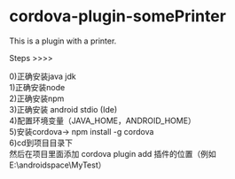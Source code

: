 # cordova-plugin-somePrinter
This is a plugin with a printer.

Steps  >>>><br/>

0)正确安装java jdk <br/>
1)正确安装node <br/>
2)正确安装npm <br/>
3)正确安装 android stdio (Ide) <br/>
4)配置环境变量（JAVA_HOME，ANDROID_HOME） <br/>
5)安装cordova-> npm install -g cordova  <br/>
6)cd到项目目录下 <br/>
然后在项目里面添加 cordova plugin add  插件的位置（例如E:\androidspace\MyTest） 
